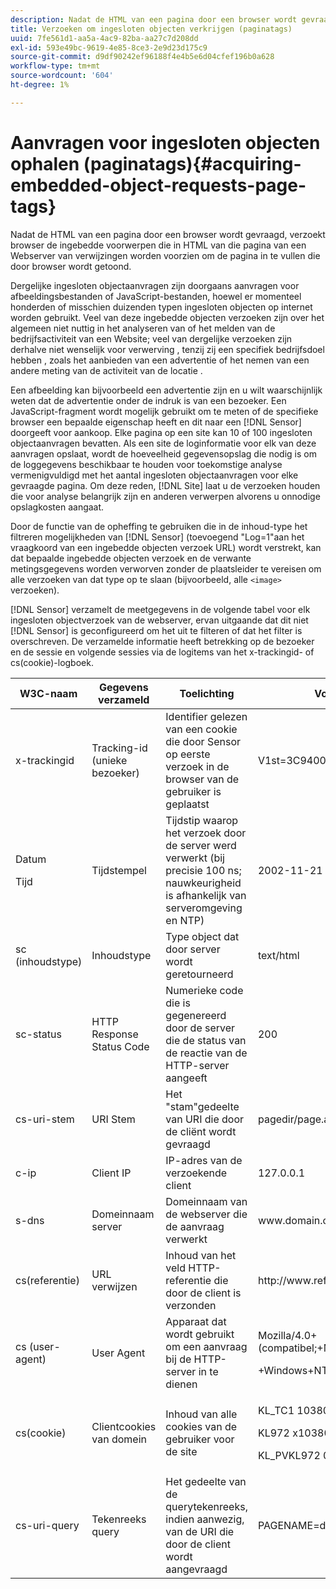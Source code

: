 ```yaml
---
description: Nadat de HTML van een pagina door een browser wordt gevraagd, verzoekt browser de ingebedde voorwerpen die in HTML van die pagina van een Webserver van verwijzingen worden voorzien om de pagina in te vullen die door browser wordt getoond.
title: Verzoeken om ingesloten objecten verkrijgen (paginatags)
uuid: 7fe561d1-aa5a-4ac9-82ba-aa27c7d208dd
exl-id: 593e49bc-9619-4e85-8ce3-2e9d23d175c9
source-git-commit: d9df90242ef96188f4e4b5e6d04cfef196b0a628
workflow-type: tm+mt
source-wordcount: '604'
ht-degree: 1%

---
```


# Aanvragen voor ingesloten objecten ophalen (paginatags){#acquiring-embedded-object-requests-page-tags}

Nadat de HTML van een pagina door een browser wordt gevraagd, verzoekt browser de ingebedde voorwerpen die in HTML van die pagina van een Webserver van verwijzingen worden voorzien om de pagina in te vullen die door browser wordt getoond.

Dergelijke ingesloten objectaanvragen zijn doorgaans aanvragen voor afbeeldingsbestanden of JavaScript-bestanden, hoewel er momenteel honderden of misschien duizenden typen ingesloten objecten op internet worden gebruikt. Veel van deze ingebedde objecten verzoeken zijn over het algemeen niet nuttig in het analyseren van of het melden van de bedrijfsactiviteit van een Website; veel van dergelijke verzoeken zijn derhalve niet wenselijk voor verwerving , tenzij zij een specifiek bedrijfsdoel hebben , zoals het aanbieden van een advertentie of het nemen van een andere meting van de activiteit van de locatie .

Een afbeelding kan bijvoorbeeld een advertentie zijn en u wilt waarschijnlijk weten dat de advertentie onder de indruk is van een bezoeker. Een JavaScript-fragment wordt mogelijk gebruikt om te meten of de specifieke browser een bepaalde eigenschap heeft en dit naar een [!DNL Sensor] doorgeeft voor aankoop. Elke pagina op een site kan 10 of 100 ingesloten objectaanvragen bevatten. Als een site de loginformatie voor elk van deze aanvragen opslaat, wordt de hoeveelheid gegevensopslag die nodig is om de loggegevens beschikbaar te houden voor toekomstige analyse vermenigvuldigd met het aantal ingesloten objectaanvragen voor elke gevraagde pagina. Om deze reden, [!DNL Site] laat u de verzoeken houden die voor analyse belangrijk zijn en anderen verwerpen alvorens u onnodige opslagkosten aangaat.

Door de functie van de opheffing te gebruiken die in de inhoud-type het filtreren mogelijkheden van [!DNL Sensor] (toevoegend &quot;Log=1&quot;aan het vraagkoord van een ingebedde objecten verzoek URL) wordt verstrekt, kan dat bepaalde ingebedde objecten verzoek en de verwante metingsgegevens worden verworven zonder de plaatsleider te vereisen om alle verzoeken van dat type op te slaan (bijvoorbeeld, alle `<image>` verzoeken).

[!DNL Sensor] verzamelt de meetgegevens in de volgende tabel voor elk ingesloten objectverzoek van de webserver, ervan uitgaande dat dit niet  [!DNL Sensor] is geconfigureerd om het uit te filteren of dat het filter is overschreven. De verzamelde informatie heeft betrekking op de bezoeker en de sessie en volgende sessies via de logitems van het x-trackingid- of cs(cookie)-logboek.

<table id="table_11BE08A798E743EC8E76F738F0CE5884"> 
 <thead> 
  <tr> 
   <th colname="col1" class="entry"> W3C-naam </th> 
   <th colname="col2" class="entry"> Gegevens verzameld </th> 
   <th colname="col3" class="entry"> Toelichting </th> 
   <th colname="col4" class="entry"> Voorbeeld </th> 
  </tr> 
 </thead>
 <tbody> 
  <tr> 
   <td colname="col1"> x-trackingid </td> 
   <td colname="col2"> Tracking-id (unieke bezoeker) </td> 
   <td colname="col3"> Identifier gelezen van een cookie die door <span class="wintitle"> Sensor </span> op eerste verzoek in de browser van de gebruiker is geplaatst </td> 
   <td colname="col4"> V1st=3C94007B4E01F9C2 </td> 
  </tr> 
  <tr> 
   <td colname="col1"> <p>Datum </p> <p>Tijd </p> </td> 
   <td colname="col2"> Tijdstempel </td> 
   <td colname="col3"> Tijdstip waarop het verzoek door de server werd verwerkt (bij precisie 100 ns; nauwkeurigheid is afhankelijk van serveromgeving en NTP) </td> 
   <td colname="col4"> 2002-11-21 17:21:45.123 </td> 
  </tr> 
  <tr> 
   <td colname="col1"> sc (inhoudstype) </td> 
   <td colname="col2"> Inhoudstype </td> 
   <td colname="col3"> Type object dat door server wordt geretourneerd </td> 
   <td colname="col4"> text/html </td> 
  </tr> 
  <tr> 
   <td colname="col1"> sc-status </td> 
   <td colname="col2"> HTTP Response Status Code </td> 
   <td colname="col3"> Numerieke code die is gegenereerd door de server die de status van de reactie van de HTTP-server aangeeft </td> 
   <td colname="col4"> 200 </td> 
  </tr> 
  <tr> 
   <td colname="col1"> cs-uri-stem </td> 
   <td colname="col2"> URI Stem </td> 
   <td colname="col3"> Het "stam"gedeelte van URI die door de cliënt wordt gevraagd </td> 
   <td colname="col4"> pagedir/page.asp </td> 
  </tr> 
  <tr> 
   <td colname="col1"> c-ip </td> 
   <td colname="col2"> Client IP </td> 
   <td colname="col3"> IP-adres van de verzoekende client </td> 
   <td colname="col4"> 127.0.0.1 </td> 
  </tr> 
  <tr> 
   <td colname="col1"> s-dns </td> 
   <td colname="col2"> Domeinnaam server </td> 
   <td colname="col3"> Domeinnaam van de webserver die de aanvraag verwerkt </td> 
   <td colname="col4"> <span class="filepath"> www.domain.com  </span> </td> 
  </tr> 
  <tr> 
   <td colname="col1"> cs(referentie) </td> 
   <td colname="col2"> URL verwijzen </td> 
   <td colname="col3"> Inhoud van het veld HTTP-referentie die door de client is verzonden </td> 
   <td colname="col4"> <span class="filepath"> http://www.referringsite.com  </span> </td> 
  </tr> 
  <tr> 
   <td colname="col1"> cs (user-agent) </td> 
   <td colname="col2"> User Agent </td> 
   <td colname="col3"> Apparaat dat wordt gebruikt om een aanvraag bij de HTTP-server in te dienen </td> 
   <td colname="col4"> <p>Mozilla/4.0+(compatibel;+MSIE+6.0; </p> <p>+Windows+NT+5.1) </p> </td> 
  </tr> 
  <tr> 
   <td colname="col1"> cs(cookie) </td> 
   <td colname="col2"> Clientcookies van domein </td> 
   <td colname="col3"> Inhoud van alle cookies van de gebruiker voor de site </td> 
   <td colname="col4"> <p>KL_TC1 1038058778312 </p> <p>KL972 x1038058778312282052 </p> <p>KL_PVKL972 0 </p> </td> 
  </tr> 
  <tr> 
   <td colname="col1"> cs-uri-query </td> 
   <td colname="col2"> Tekenreeks query </td> 
   <td colname="col3"> Het gedeelte van de querytekenreeks, indien aanwezig, van de URI die door de client wordt aangevraagd </td> 
   <td colname="col4"> PAGENAME=dynamic1&amp;link=3001 </td> 
  </tr> 
 </tbody> 
</table>

